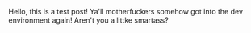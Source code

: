 ---
---

Hello, this is a test post! Ya'll motherfuckers somehow got into the dev environment again! Aren't you a littke smartass?